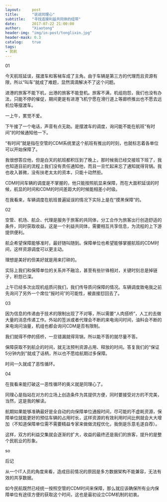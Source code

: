 ```yaml
---
layout:     post
title:      "说说同理心"
subtitle:   "寻找连接利益共同体的纽带"
date:       2017-07-22 21:00:00
author:     "Xiaotong"
header-img: "img/in-post/tonglixin.jpg"
header-mask: 0.3
catalog:    true
tags:
- 民航
---
```


01

今天航班延误，摆渡车和客梯车成了主角。由于车辆是第三方的代理而且资源有限，所以“叫车”就成了难题，显然滴滴解决不了这个问题。

进港的旅客不能下机，出港的旅客不能登机。旅客不满，机组抱怨，我们也没有办法，只能不停的催促，期间更是有进港飞机宁愿在滑行道上等廊桥推出也不愿去远机位等摆渡车。

一上午，累觉不爱。

下午接了一个电话，声音有点无助。是摆渡车的调度，询问能不能在航班“有时间”的时候通知他一下。

“有时间”就是指在空管的CDM系统里这个航班有推出的时刻，也就标志着各单位可以开始保障了。

我很想答应他，但是白天的航班都积压到了晚上，那时候我已经交接班下班了，我也知道目前的流程上我们没有责任通知他，而且一旦忙起来忘了通知就得背锅。我也收入甚微，没有扶老太太的资本，只能十动然拒。

CDM时间车辆的调度是不掌握的，他只能按照航显来保障，而在大面积延误的时候，航显的时间和CDM的时间差距大的时候能相差小时级。

在我看来，车辆调度在航班普遍延误的情况下实际上是在“摸黑保障”的。

02

空管、机场、航企、代理是服务于旅客的共同体，分工合作为旅客出行创造舒适的条件，同时获取收益。这是一个利益共同体，需要相互共享信息，为流程的上下游提供便利。

航企希望保障能够准时，最好随叫随到。保障单位也希望能够掌握航班的CDM时间，这样资源调度可以更主动。

理想是美好的但美好就是用来打碎的。

实际上我们和保障单位的关系并不融洽，甚至有些针锋相对，关键时刻总是掉链子，积怨已深。

上午已经多次出现机组质问我们，我们传导质问保障的情况。车辆调度致电我之前先询问了另外一个席位“报时间”的可能性，被直接怼回去了。

03

因为信息的传递由于技术的限制出现了不对等，所以需要“人肉搭桥”，人工的去做大量的消息传递工作。外站的签派或者代理会不断的来电询问时间，油料会不断的来电询问油量，机组也都会询问CDM是否有限制。

我们就得不停的搭桥，一旦错漏就得背锅，所以能不答的就尽量不答。

保障获取不到航企的时间，就无法预判资源占用、释放的时间。答复我们的“保证5分钟内到”就成了话柄，所以也不愿给航期过多保障。

时间一久就成了恶性循环。

04

在我看来能打破这一恶性循环的奥义就是同理心了。

同理心是指站在对方的立场上创造条件为其提供方便，同时要接受对方的不完美，当然，这是我的解读。

航期如果能够准确最好是全自动的向保障单位通报时间，尽可能的不虚耗资源，保障单位就能更好的预估车辆的占用时长，这样资源的有效利用时间比例就会大大增加（不知道保障单位需不需要精益专家来做做流程优化，我倒是乐意毛遂自荐）。

这样，双方的利益交集就会逐渐的扩大，收益的最终还是我们的旅客，提升的是整个民航业的形象。

so

后记

从一个IT人员的角度来看，造成目前情况的原因是多方数据架构不能兼容，无法有效的共享数据。

如今民航既然已经统一按照空管的CDM时间来保障，那么就应该确保所有业内保障单位有途径方便的获取这个时间，这也是最初设立CDM机制的初衷。